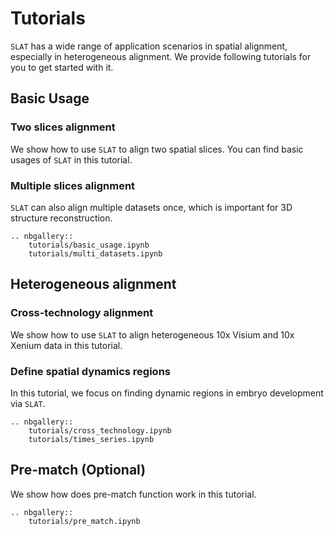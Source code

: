 # Tutorials

``SLAT`` has a wide range of application scenarios in spatial alignment, especially in heterogeneous alignment. We provide following tutorials for you to get started with it.

## Basic Usage

### Two slices alignment
We  show how to use ``SLAT`` to align two spatial slices. You can find basic usages of ``SLAT`` in this tutorial.

### Multiple slices alignment
``SLAT`` can also align multiple datasets once, which is important for 3D structure reconstruction.

```{eval-rst}
.. nbgallery::
    tutorials/basic_usage.ipynb
    tutorials/multi_datasets.ipynb
```


## Heterogeneous alignment

### Cross-technology alignment
We show how to use ``SLAT`` to align heterogeneous 10x Visium and 10x Xenium data in this tutorial.

### Define spatial dynamics regions
In this tutorial, we focus on finding dynamic regions in embryo development via ``SLAT``.

```{eval-rst}
.. nbgallery::
    tutorials/cross_technology.ipynb
    tutorials/times_series.ipynb
```

## Pre-match (Optional)
We show how does pre-match function work in this tutorial.

```{eval-rst}
.. nbgallery::
    tutorials/pre_match.ipynb
```